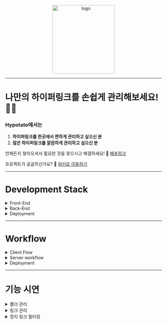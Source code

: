 <p align="center"><a href="https://bit.ly/3oRTevS"><img width="200px" height="220px" src="https://user-images.githubusercontent.com/55384837/107605253-fa39d680-6c75-11eb-965e-32ab8fa20524.png" alt="logo" /></a></p>

---

# 나만의 하이퍼링크를 손쉽게 관리해보세요! 👍🏻

### Hypotato에서는

1. **하이퍼링크를 한곳에서 편하게 관리하고 싶으신 분**
2. **많은 하이퍼링크를 깔끔하게 관리하고 싶으신 분**

언제든지 찾아오셔서 필요한 것을 찾으시고 해결하세요! 📎 [배포링크](https://bit.ly/3oRTevS)

프로젝트가 궁굼하신가요? 📎 [위키로 이동하기](https://github.com/codestates/Hypotato-client/wiki)

---

# **Development Stack**
<details>
<summary>Front-End</summary>
<img src="https://user-images.githubusercontent.com/55384837/107605954-f909a900-6c77-11eb-81a7-ff8f0d7d9662.png" alt="프론트엔드" />
</details>

<details>
<summary>Back-End</summary>
<img src="https://user-images.githubusercontent.com/55384837/107605968-032ba780-6c78-11eb-8534-522cb241eab0.png" alt="백엔드" />
</details>

<details>
<summary>Deployment</summary>
<img src="https://user-images.githubusercontent.com/55384837/107605975-0888f200-6c78-11eb-9bb1-2d35deda3ca7.png" alt="배포" />
</details>

---

# **Workflow**

<details>
<summary>Client Flow</summary>
<img src="https://user-images.githubusercontent.com/55384837/107680638-7584a200-6ce1-11eb-9d4a-3f3552f5947b.jpg" alt="프론트엔드" />
</details>

<details>
<summary>Server workflow</summary>
<img src="https://user-images.githubusercontent.com/69799645/107606491-91ecf400-6c79-11eb-8141-1322abd2c918.png" alt="백엔드" />
</details>

<details>
<summary>Deployment</summary>
<img src="https://user-images.githubusercontent.com/69799645/107606971-22780400-6c7b-11eb-837d-7b0093dae78d.png" alt="배포" />
</details>

---

# **기능 시연**

<details>
<summary>폴더 관리</summary>
<ul>
<img src="https://user-images.githubusercontent.com/55384837/107677330-7ca9b100-6cdd-11eb-87c1-4da71889781b.gif"/>
</ul>
</details>

<details>
<summary>링크 관리</summary>
<ul>
<img src="https://user-images.githubusercontent.com/55384837/107677375-892e0980-6cdd-11eb-9442-b4d5301c50cb.gif"/>
</ul>
</details>

<details>
<summary>정지 링크 필터링</summary>
<ul>
<img src="https://user-images.githubusercontent.com/55384837/107677420-977c2580-6cdd-11eb-9713-8252be79a6b8.gif"/>
<br/>
* 정지 링크 : 링크 생성일 기준 7일동안 방문하지 않은 링크
</ul>
</details>
